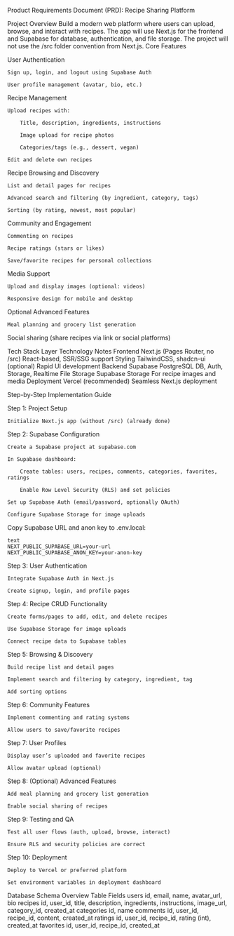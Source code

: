 Product Requirements Document (PRD): Recipe Sharing Platform

Project Overview
Build a modern web platform where users can upload, browse, and interact with recipes. The app will use Next.js for the frontend and Supabase for database, authentication, and file storage. The project will not use the /src folder convention from Next.js.
Core Features

User Authentication

    Sign up, login, and logout using Supabase Auth

    User profile management (avatar, bio, etc.)

Recipe Management

    Upload recipes with:

        Title, description, ingredients, instructions

        Image upload for recipe photos

        Categories/tags (e.g., dessert, vegan)

    Edit and delete own recipes

Recipe Browsing and Discovery

    List and detail pages for recipes

    Advanced search and filtering (by ingredient, category, tags)

    Sorting (by rating, newest, most popular)

Community and Engagement

    Commenting on recipes

    Recipe ratings (stars or likes)

    Save/favorite recipes for personal collections

Media Support

    Upload and display images (optional: videos)

    Responsive design for mobile and desktop

Optional Advanced Features

    Meal planning and grocery list generation

Social sharing (share recipes via link or social platforms)

Tech Stack
Layer Technology Notes
Frontend Next.js (Pages Router, no /src) React-based, SSR/SSG support
Styling TailwindCSS, shadcn-ui (optional) Rapid UI development
Backend Supabase PostgreSQL DB, Auth, Storage, Realtime
File Storage Supabase Storage For recipe images and media
Deployment Vercel (recommended) Seamless Next.js deployment

Step-by-Step Implementation Guide

Step 1: Project Setup

    Initialize Next.js app (without /src) (already done)

Step 2: Supabase Configuration

    Create a Supabase project at supabase.com

    In Supabase dashboard:

        Create tables: users, recipes, comments, categories, favorites, ratings

        Enable Row Level Security (RLS) and set policies

    Set up Supabase Auth (email/password, optionally OAuth)

    Configure Supabase Storage for image uploads

Copy Supabase URL and anon key to .env.local:

    text
    NEXT_PUBLIC_SUPABASE_URL=your-url
    NEXT_PUBLIC_SUPABASE_ANON_KEY=your-anon-key

Step 3: User Authentication

    Integrate Supabase Auth in Next.js

    Create signup, login, and profile pages

Step 4: Recipe CRUD Functionality

    Create forms/pages to add, edit, and delete recipes

    Use Supabase Storage for image uploads

    Connect recipe data to Supabase tables

Step 5: Browsing & Discovery

    Build recipe list and detail pages

    Implement search and filtering by category, ingredient, tag

    Add sorting options

Step 6: Community Features

    Implement commenting and rating systems

    Allow users to save/favorite recipes

Step 7: User Profiles

    Display user’s uploaded and favorite recipes

    Allow avatar upload (optional)

Step 8: (Optional) Advanced Features

    Add meal planning and grocery list generation

    Enable social sharing of recipes

Step 9: Testing and QA

    Test all user flows (auth, upload, browse, interact)

    Ensure RLS and security policies are correct

Step 10: Deployment

    Deploy to Vercel or preferred platform

    Set environment variables in deployment dashboard

Database Schema Overview
Table Fields
users id, email, name, avatar_url, bio
recipes id, user_id, title, description, ingredients, instructions, image_url, category_id, created_at
categories id, name
comments id, user_id, recipe_id, content, created_at
ratings id, user_id, recipe_id, rating (int), created_at
favorites id, user_id, recipe_id, created_at
